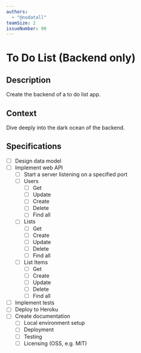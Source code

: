 ```yaml
---
authors:
  - "@nodatall"
teamSize: 2
issueNumber: 90
---
```


# To Do List (Backend only)

## Description

Create the backend of a to do list app.
## Context

Dive deeply into the dark ocean of the backend. 
## Specifications
- [ ] Design data model
- [ ] Implement web API
  - [ ] Start a server listening on a specified port
  - [ ] Users
    - [ ] Get
    - [ ] Update
    - [ ] Create
    - [ ] Delete
    - [ ] Find all
  - [ ] Lists
    - [ ] Get
    - [ ] Create
    - [ ] Update
    - [ ] Delete
    - [ ] Find all
  - [ ] List Items
    - [ ] Get
    - [ ] Create
    - [ ] Update
    - [ ] Delete
    - [ ] Find all
- [ ] Implement tests
- [ ] Deploy to Heroku
- [ ] Create documentation
  - [ ] Local environment setup
  - [ ] Deployment
  - [ ] Testing
  - [ ] Licensing (OSS, e.g. MIT)
